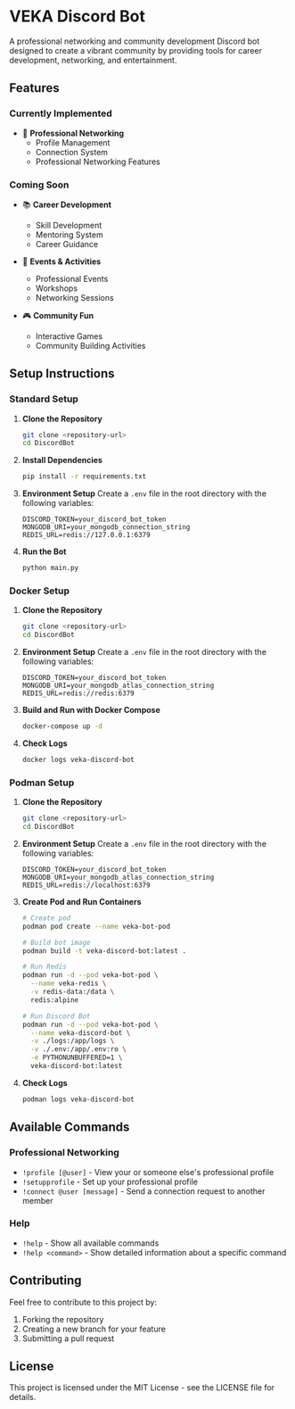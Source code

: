 # VEKA Discord Bot

A professional networking and community development Discord bot designed to create a vibrant community by providing tools for career development, networking, and entertainment.

## Features

### Currently Implemented
- 🤝 **Professional Networking**
  - Profile Management
  - Connection System
  - Professional Networking Features

### Coming Soon
- 📚 **Career Development**
  - Skill Development
  - Mentoring System
  - Career Guidance

- 🎯 **Events & Activities**
  - Professional Events
  - Workshops
  - Networking Sessions

- 🎮 **Community Fun**
  - Interactive Games
  - Community Building Activities

## Setup Instructions

### Standard Setup

1. **Clone the Repository**
   ```bash
   git clone <repository-url>
   cd DiscordBot
   ```

2. **Install Dependencies**
   ```bash
   pip install -r requirements.txt
   ```

3. **Environment Setup**
   Create a `.env` file in the root directory with the following variables:
   ```
   DISCORD_TOKEN=your_discord_bot_token
   MONGODB_URI=your_mongodb_connection_string
   REDIS_URL=redis://127.0.0.1:6379
   ```

4. **Run the Bot**
   ```bash
   python main.py
   ```

### Docker Setup

1. **Clone the Repository**
   ```bash
   git clone <repository-url>
   cd DiscordBot
   ```

2. **Environment Setup**
   Create a `.env` file in the root directory with the following variables:
   ```
   DISCORD_TOKEN=your_discord_bot_token
   MONGODB_URI=your_mongodb_atlas_connection_string
   REDIS_URL=redis://redis:6379
   ```

3. **Build and Run with Docker Compose**
   ```bash
   docker-compose up -d
   ```

4. **Check Logs**
   ```bash
   docker logs veka-discord-bot
   ```

### Podman Setup

1. **Clone the Repository**
   ```bash
   git clone <repository-url>
   cd DiscordBot
   ```

2. **Environment Setup**
   Create a `.env` file in the root directory with the following variables:
   ```
   DISCORD_TOKEN=your_discord_bot_token
   MONGODB_URI=your_mongodb_atlas_connection_string
   REDIS_URL=redis://localhost:6379
   ```

3. **Create Pod and Run Containers**
   ```bash
   # Create pod
   podman pod create --name veka-bot-pod
   
   # Build bot image
   podman build -t veka-discord-bot:latest .
   
   # Run Redis
   podman run -d --pod veka-bot-pod \
     --name veka-redis \
     -v redis-data:/data \
     redis:alpine
   
   # Run Discord Bot
   podman run -d --pod veka-bot-pod \
     --name veka-discord-bot \
     -v ./logs:/app/logs \
     -v ./.env:/app/.env:ro \
     -e PYTHONUNBUFFERED=1 \
     veka-discord-bot:latest
   ```

4. **Check Logs**
   ```bash
   podman logs veka-discord-bot
   ```

## Available Commands

### Professional Networking
- `!profile [@user]` - View your or someone else's professional profile
- `!setupprofile` - Set up your professional profile
- `!connect @user [message]` - Send a connection request to another member

### Help
- `!help` - Show all available commands
- `!help <command>` - Show detailed information about a specific command

## Contributing

Feel free to contribute to this project by:
1. Forking the repository
2. Creating a new branch for your feature
3. Submitting a pull request

## License

This project is licensed under the MIT License - see the LICENSE file for details. 